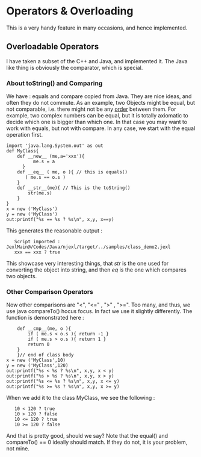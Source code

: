 # Operators & Overloading 

This is a very handy feature in many occasions, and hence implemented.

## Overloadable Operators 

I have taken a subset of the C++ and Java, and implemented it.
The Java like thing is obviously the comparator, which is special.

### About toString() and Comparing 

We have : equals and compare copied from Java. They are nice ideas, and often they do not commute.
As an example, two Objects might be equal, but not comparable, i.e. there might not be any [order](http://en.wikipedia.org/wiki/Order_theory) between them. For example, two complex numbers can be equal, but it is totally axiomatic to decide which one is bigger than which one. In that case you may want to work with equals, but not with compare. In any case, we start with the equal operation first.


	import 'java.lang.System.out' as out
	def MyClass{
	    def __new__ (me,a='xxx'){
	          me.s = a
	      }
	    def __eq__ ( me, o ){ // this is equals()
	       ( me.s == o.s ) 
	    }
	    def __str__(me){ // This is the toString()
	        str(me.s) 
	    }
	}
	x = new ('MyClass')
	y = new ('MyClass')
	out:printf("%s == %s ? %s\n", x,y, x==y)

This generates the reasonable output : 
    
       Script imported : JexlMain@/Codes/Java/njexl/target/../samples/class_demo2.jexl
       xxx == xxx ? true
 
This showcase very interesting things, that *str* is the one used for converting the object into string, and then *eq* is the one which compares two objects. 

### Other Comparison Operators 

Now other comparisons are "<", "<=" , ">" , ">=".
Too many, and thus, we use java compareTo() hocus focus. In fact we use it slightly differently.
The function is demonstrated here : 


	    def __cmp__(me, o ){
	        if ( me.s < o.s ){ return -1 }
	        if ( me.s > o.s ){ return 1 }
	        return 0 
	    }
        }// end of class body 
	x = new ('MyClass',10)
	y = new ('MyClass',120)
	out:printf("%s < %s ? %s\n", x,y, x < y)
	out:printf("%s > %s ? %s\n", x,y, x > y)
	out:printf("%s <= %s ? %s\n", x,y, x <= y)
	out:printf("%s >= %s ? %s\n", x,y, x >= y)


When we add it to the class MyClass, we see the following : 

       10 < 120 ? true
       10 > 120 ? false
       10 <= 120 ? true
       10 >= 120 ? false
 
And that is pretty good, should we say?
Note that the equal() and compareTo() == 0 ideally should match. If they do not, it is your problem, not mine.


  


